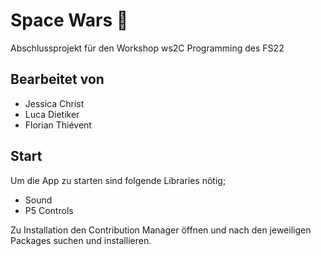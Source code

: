 # Space Wars :rocket:

Abschlussprojekt für den Workshop ws2C Programming des FS22

## Bearbeitet von
* Jessica Christ
* Luca Dietiker
* Florian Thiévent


## Start
Um die App zu starten sind folgende Libraries nötig;
- Sound
- P5 Controls

Zu Installation den Contribution Manager öffnen und nach den jeweiligen Packages suchen und installieren.
